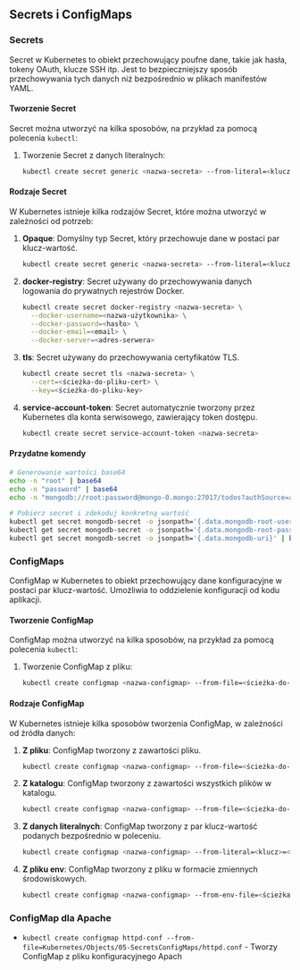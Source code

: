 ## Secrets i ConfigMaps

### Secrets
Secret w Kubernetes to obiekt przechowujący poufne dane, takie jak hasła, tokeny OAuth, klucze SSH itp. Jest to bezpieczniejszy sposób przechowywania tych danych niż bezpośrednio w plikach manifestów YAML.

#### Tworzenie Secret
Secret można utworzyć na kilka sposobów, na przykład za pomocą polecenia `kubectl`:

1. Tworzenie Secret z danych literalnych:
   ```sh
   kubectl create secret generic <nazwa-secreta> --from-literal=<klucz>=<wartość>
   ```
#### Rodzaje Secret
W Kubernetes istnieje kilka rodzajów Secret, które można utworzyć w zależności od potrzeb:

1. **Opaque**: Domyślny typ Secret, który przechowuje dane w postaci par klucz-wartość.
   ```sh
   kubectl create secret generic <nazwa-secreta> --from-literal=<klucz>=<wartość>
   ```

2. **docker-registry**: Secret używany do przechowywania danych logowania do prywatnych rejestrów Docker.
   ```sh
   kubectl create secret docker-registry <nazwa-secreta> \
     --docker-username=<nazwa-użytkownika> \
     --docker-password=<hasło> \
     --docker-email=<email> \
     --docker-server=<adres-serwera>
   ```

3. **tls**: Secret używany do przechowywania certyfikatów TLS.
   ```sh
   kubectl create secret tls <nazwa-secreta> \
     --cert=<ścieżka-do-pliku-cert> \
     --key=<ścieżka-do-pliku-key>
   ```

4. **service-account-token**: Secret automatycznie tworzony przez Kubernetes dla konta serwisowego, zawierający token dostępu.
   ```sh
   kubectl create secret service-account-token <nazwa-secreta>
   ```


#### Przydatne komendy

```bash
# Generowanie wartości base64
echo -n "root" | base64
echo -n "password" | base64
echo -n "mongodb://root:password@mongo-0.mongo:27017/todos?authSource=admin" | base64
```

``` bash
# Pobierz secret i zdekoduj konkretną wartość
kubectl get secret mongodb-secret -o jsonpath='{.data.mongodb-root-username}' | base64 --decode
kubectl get secret mongodb-secret -o jsonpath='{.data.mongodb-root-password}' | base64 --decode
kubectl get secret mongodb-secret -o jsonpath='{.data.mongodb-uri}' | base64 --decode
```

### ConfigMaps
ConfigMap w Kubernetes to obiekt przechowujący dane konfiguracyjne w postaci par klucz-wartość. Umożliwia to oddzielenie konfiguracji od kodu aplikacji.

#### Tworzenie ConfigMap
ConfigMap można utworzyć na kilka sposobów, na przykład za pomocą polecenia `kubectl`:

1. Tworzenie ConfigMap z pliku:
   ```sh
   kubectl create configmap <nazwa-configmap> --from-file=<ścieżka-do-pliku>
   ```
#### Rodzaje ConfigMap
W Kubernetes istnieje kilka sposobów tworzenia ConfigMap, w zależności od źródła danych:

1. **Z pliku**: ConfigMap tworzony z zawartości pliku.
   ```sh
   kubectl create configmap <nazwa-configmap> --from-file=<ścieżka-do-pliku>
   ```

2. **Z katalogu**: ConfigMap tworzony z zawartości wszystkich plików w katalogu.
   ```sh
   kubectl create configmap <nazwa-configmap> --from-file=<ścieżka-do-katalogu>
   ```

3. **Z danych literalnych**: ConfigMap tworzony z par klucz-wartość podanych bezpośrednio w poleceniu.
   ```sh
   kubectl create configmap <nazwa-configmap> --from-literal=<klucz>=<wartość>
   ```

4. **Z pliku env**: ConfigMap tworzony z pliku w formacie zmiennych środowiskowych.
   ```sh
   kubectl create configmap <nazwa-configmap> --from-env-file=<ścieżka-do-pliku-env>
   ```

### ConfigMap dla Apache
- `kubectl create configmap httpd-conf --from-file=Kubernetes/Objects/05-SecretsConfigMaps/httpd.conf` - Tworzy ConfigMap z pliku konfiguracyjnego Apach